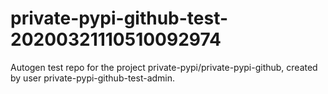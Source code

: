 # private-pypi-github-test-20200321110510092974
Autogen test repo for the project private-pypi/private-pypi-github, created by user private-pypi-github-test-admin.
